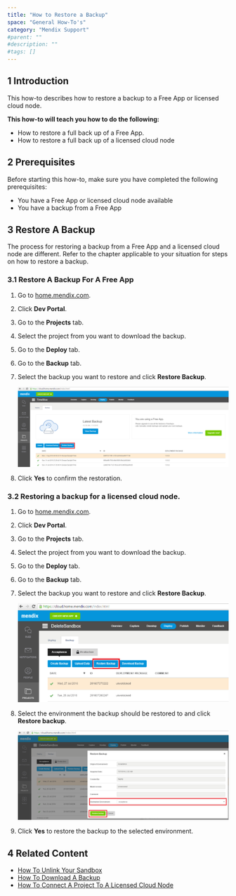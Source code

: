 ```yaml
---
title: "How to Restore a Backup"
space: "General How-To's"
category: "Mendix Support"
#parent: ""
#description: ""
#tags: []
---
```


## 1 Introduction
This how-to describes how to restore a backup to a Free App or licensed cloud node.

**This how-to will teach you how to do the following:**
*   How to restore a full back up of a Free App.
*   How to restore a full back up of a licensed cloud node 

## 2 Prerequisites
Before starting this how-to, make sure you have completed the following prerequisites:

*   You have a Free App or licensed cloud node available
*   You have a backup from a Free App

## 3 Restore A Backup

The process for restoring a backup from a Free App and a licensed cloud node are different. Refer to the chapter applicable to your situation for steps on how to restore a backup.

### 3.1 Restore A Backup For A Free App

1.  Go to [home.mendix.com](http://home.mendix.com).
2.  Click **Dev Portal**.
3.  Go to the **Projects** tab.
4.  Select the project from you want to download the backup.
5.  Go to the **Deploy** tab.
6.  Go to the **Backup** tab.
7.  Select the backup you want to restore and click **Restore Backup**.

    ![](attachments/how-to-restore-a-backup/Restore_Step4.2.png)
8.  Click **Yes** to confirm the restoration.

### 3.2 Restoring a backup for a licensed cloud node.

1.  Go to [home.mendix.com](http://home.mendix.com).
2.  Click **Dev Portal**.
3.  Go to the **Projects** tab.
4.  Select the project from you want to download the backup.
5.  Go to the **Deploy** tab.
6.  Go to the **Backup** tab.
7.  Select the backup you want to restore and click **Restore Backup**.

    ![](attachments/how-to-restore-a-backup/Restore_Step10.png)

8.  Select the environment the backup should be restored to and click **Restore backup**.

    ![](attachments/how-to-restore-a-backup/Restore_Step11.png)
9.  Click **Yes** to restore the backup to the selected environment.

## 4 Related Content
*   [How To Unlink Your Sandbox](how-to-unlink-your-sandbox)
*   [How To Download A Backup](how-to-download-a-backup)
*   [How To Connect A Project To A Licensed Cloud Node](how-to-connect-a-project-to-a-licensed-node)
